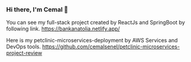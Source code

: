 ### Hi there, I'm Cemal 👋

You can see my full-stack project created by ReactJs and SpringBoot by following link.
https://bankanatolia.netlify.app/

Here is my petclinic-microservices-deployment by AWS Services and DevOps tools. 
https://github.com/cemalsenel/petclinic-microservices-project-review

<!--
**cemalsenel/cemalsenel** is a ✨ _special_ ✨ repository because its `README.md` (this file) appears on your GitHub profile.

Here are some ideas to get you started:

- 🔭 I’m currently working on ...
- 🌱 I’m currently learning ...
- 👯 I’m looking to collaborate on ...
- 🤔 I’m looking for help with ...
- 💬 Ask me about ...
- 📫 How to reach me: ...
- 😄 Pronouns: ...
- ⚡ Fun fact: ...
-->

